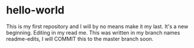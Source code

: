 # hello-world
This is my first repository and I will by no means make it my last. It's a new beginning.
Editing in my read me.
This was written in my branch names readme-edits, I will COMMIT this to the master branch soon.
